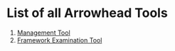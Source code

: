 # List of all Arrowhead Tools

1. [Management Tool](https://github.com/arrowhead-tools/mgmt-tool-js)
2. [Framework Examination Tool](https://github.com/arrowhead-tools/framework-examination-tool)
